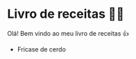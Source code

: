 # Livro de receitas :man_cook:

Olá! Bem vindo ao meu livro de receitas :+1:

- Fricase de cerdo





